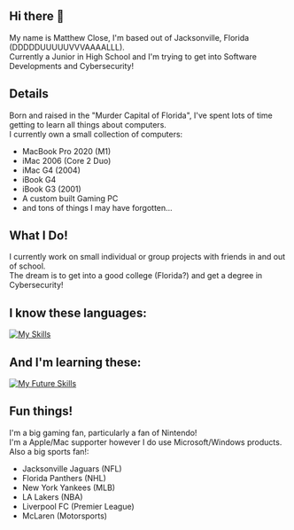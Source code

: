 ## Hi there 👋

My name is Matthew Close, I'm based out of Jacksonville, Florida (DDDDDUUUUUVVVAAAALLL).  
Currently a Junior in High School and I'm trying to get into Software Developments and Cybersecurity!

## Details

Born and raised in the "Murder Capital of Florida", I've spent lots of time getting to learn all things about computers.  
I currently own a small collection of computers: 
- MacBook Pro 2020 (M1)
- iMac 2006 (Core 2 Duo)
- iMac G4 (2004)
- iBook G4
- iBook G3 (2001)
- A custom built Gaming PC
- and tons of things I may have forgotten...

## What I Do!

I currently work on small individual or group projects with friends in and out of school.  
The dream is to get into a good college (Florida?) and get a degree in Cybersecurity!  
## I know these languages:  
[![My Skills](https://skillicons.dev/icons?i=html,css,bootstrap,py,git)](https://skillicons.dev) 
## And I'm learning these:  
[![My Future Skills](https://skillicons.dev/icons?i=cpp,js,swift)](https://skillicons.dev)

## Fun things!

I'm a big gaming fan, particularly a fan of Nintendo!  
I'm a Apple/Mac supporter however I do use Microsoft/Windows products.  
Also a big sports fan!:
- Jacksonville Jaguars (NFL)
- Florida Panthers (NHL)
- New York Yankees (MLB)
- LA Lakers (NBA)
- Liverpool FC (Premier League)
- McLaren (Motorsports)

